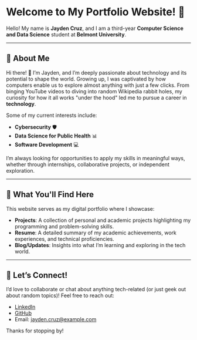 # Welcome to My Portfolio Website! 👋

Hello! My name is **Jayden Cruz**, and I am a third-year **Computer Science and Data Science** student at **Belmont University**.

---

## 🌟 About Me

Hi there! 👋 I’m Jayden, and I’m deeply passionate about technology and its potential to shape the world. Growing up, I was captivated by how computers enable us to explore almost anything with just a few clicks. From binging YouTube videos to diving into random Wikipedia rabbit holes, my curiosity for how it all works "under the hood" led me to pursue a career in **technology**.

Some of my current interests include:
- **Cybersecurity** 🛡️
- **Data Science for Public Health** 📊
- **Software Development** 💻

I’m always looking for opportunities to apply my skills in meaningful ways, whether through internships, collaborative projects, or independent exploration.

---

## 🚀 What You'll Find Here

This website serves as my digital portfolio where I showcase:
- **Projects**: A collection of personal and academic projects highlighting my programming and problem-solving skills.
- **Resume**: A detailed summary of my academic achievements, work experiences, and technical proficiencies.
- **Blog/Updates**: Insights into what I’m learning and exploring in the tech world.

---

## 🤝 Let’s Connect!

I’d love to collaborate or chat about anything tech-related (or just geek out about random topics)! Feel free to reach out:

- [LinkedIn](https://www.linkedin.com/in/jaydencruz/)  
- [GitHub](https://github.com/JaydenCruz2004)  
- Email: [jayden.cruz@example.com](mailto:jayden.cruz@example.com)

Thanks for stopping by!
